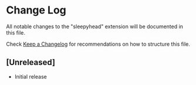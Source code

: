 # Change Log

All notable changes to the "sleepyhead" extension will be documented in this file.

Check [Keep a Changelog](http://keepachangelog.com/) for recommendations on how to structure this file.

## [Unreleased]

- Initial release